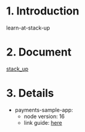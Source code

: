 # 1. Introduction
learn-at-stack-up

# 2. Document
[stack_up](https://app.stackup.dev/campaign_list)

# 3. Details
- payments-sample-app:
	- node version: 16
	- link guide: [here](https://app.stackup.dev/quest_page/payments-api)
